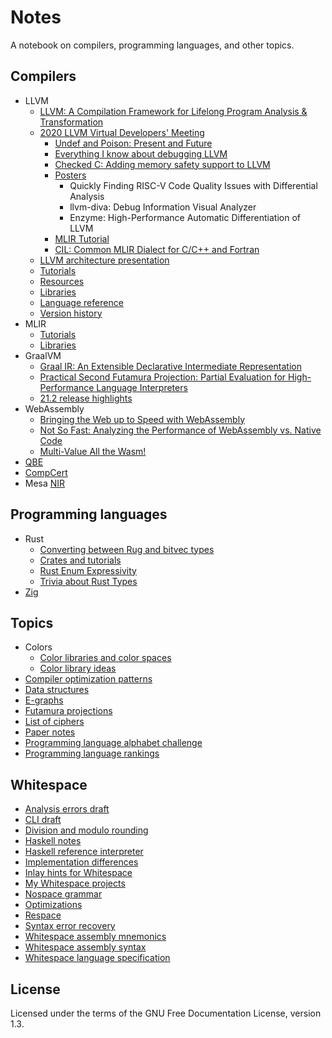 # Notes

A notebook on compilers, programming languages, and other topics.

## Compilers

- LLVM
  - [LLVM: A Compilation Framework for Lifelong Program Analysis & Transformation](compilers/llvm/cgo04_lattner.md)
  - [2020 LLVM Virtual Developers' Meeting](compilers/llvm/devmtg_2020-10)
    - [Undef and Poison: Present and Future](compilers/llvm/devmtg_2020-10/undef_and_poison.md)
    - [Everything I know about debugging LLVM](compilers/llvm/devmtg_2020-10/debugging_llvm.md)
    - [Checked C: Adding memory safety support to LLVM](compilers/llvm/devmtg_2020-10/checked_c_memory_safety.md)
    - [Posters](compilers/llvm/devmtg_2020-10/posters.md)
      - Quickly Finding RISC-V Code Quality Issues with Differential Analysis
      - llvm-diva: Debug Information Visual Analyzer
      - Enzyme: High-Performance Automatic Differentiation of LLVM
    - [MLIR Tutorial](compilers/llvm/devmtg_2020-10/mlir_tutorial.md)
    - [CIL: Common MLIR Dialect for C/C++ and Fortran](compilers/llvm/devmtg_2020-10/cil_mlir_dialect.md)
  - [LLVM architecture presentation](compilers/llvm/presentation_outline.md)
  - [Tutorials](compilers/llvm/tutorials.md)
  - [Resources](compilers/llvm/resources.md)
  - [Libraries](compilers/llvm/libraries.md)
  - [Language reference](compilers/llvm/langref.md)
  - [Version history](compilers/llvm/version_history.md)
- MLIR
  - [Tutorials](compilers/mlir/tutorials.md)
  - [Libraries](compilers/mlir/libraries.md)
- GraalVM
  - [Graal IR: An Extensible Declarative Intermediate Representation](compilers/graalvm/graalvm_paper_notes.txt)
  - [Practical Second Futamura Projection: Partial Evaluation for High-Performance Language Interpreters](compilers/graalvm/futamura.md)
  - [21.2 release highlights](compilers/graalvm/release_highlights_21.2.md)
- WebAssembly
  - [Bringing the Web up to Speed with WebAssembly](compilers/webassembly/pldi17_haas.md)
  - [Not So Fast: Analyzing the Performance of WebAssembly vs. Native Code](compilers/webassembly/atc19_jangda.md)
  - [Multi-Value All the Wasm!](compilers/webassembly/multi_value.md)
- [QBE](compilers/qbe.md)
- [CompCert](compilers/compcert.md)
- Mesa [NIR](compilers/mesa_nir.md)

## Programming languages

- Rust
  - [Converting between Rug and bitvec types](langs/rust/convert_rug_bitvec.md)
  - [Crates and tutorials](langs/rust/rust.md)
  - [Rust Enum Expressivity](langs/rust/enum_expressivity.md)
  - [Trivia about Rust Types](langs/rust/types_trivia.md)
- [Zig](langs/zig.md)

## Topics

- Colors
  - [Color libraries and color spaces](topics/colors/color-libraries.md)
  - [Color library ideas](topics/colors/color-lib-ideas.md)
- [Compiler optimization patterns](topics/compiler_optimizations.md)
- [Data structures](topics/data_structures.md)
- [E-graphs](topics/e-graphs.md)
- [Futamura projections](topics/futamura.md)
- [List of ciphers](topics/ciphers.md)
- [Paper notes](topics/papers.md)
- [Programming language alphabet challenge](topics/language_alphabet.md)
- [Programming language rankings](topics/language_rankings.md)

## Whitespace

- [Analysis errors draft](wspace/errors_draft.md)
- [CLI draft](wspace/cli_draft.txt)
- [Division and modulo rounding](wspace/divmod.md)
- [Haskell notes](wspace/haskell.md)
- [Haskell reference interpreter](wspace/haskell_reference.md)
- [Implementation differences](wspace/differences.md)
- [Inlay hints for Whitespace](wspace/inlay_hints/README.md)
- [My Whitespace projects](wspace/projects.md)
- [Nospace grammar](wspace/nospace_grammar.bnf)
- [Optimizations](wspace/optimizations.md)
- [Respace](wspace/respace.md)
- [Syntax error recovery](wspace/syntax_recovery.md)
- [Whitespace assembly mnemonics](wspace/mnemonics.md)
- [Whitespace assembly syntax](wspace/wsa_draft.md)
- [Whitespace language specification](wspace/whitespace_spec.md)

## License

Licensed under the terms of the GNU Free Documentation License, version 1.3.
